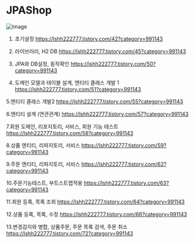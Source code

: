 # JPAShop
![image](https://user-images.githubusercontent.com/87368059/177031435-d8bc15ca-e7e6-48df-a125-c049407d6f7c.png)



1. 초기설정
https://lshh222777.tistory.com/42?category=991143

2. 라이브러리, H2 DB
https://lshh222777.tistory.com/45?category=991143

3. JPA와 DB설정, 동작확인
https://lshh222777.tistory.com/50?category=991143

4. 도메인 모델과 테이블 설계, 엔티티 클래스 개발 1
https://lshh222777.tistory.com/51?category=991143

5.엔티티 클래스 개발2
https://lshh222777.tistory.com/55?category=991143

6.엔티티 설계 (연관관계)
https://lshh222777.tistory.com/57?category=991143

7.회원 도메인, 리포지토리, 서비스, 회원 기능 테스트
https://lshh222777.tistory.com/58?category=991143

8.상품 엔티티, 리파지토리, 서비스
https://lshh222777.tistory.com/59?category=991143

9.주문 엔티티, 리파지토리, 서비스
https://lshh222777.tistory.com/62?category=991143

10.주문기능테스트, 부트스트랩적용
https://lshh222777.tistory.com/63?category=991143

11.회원 등록, 목록 조회
https://lshh222777.tistory.com/64?category=991143

12.상품 등록, 목록, 수정
https://lshh222777.tistory.com/66?category=991143

13.변경감지와 병합, 상품주문, 주문 목록 검색, 주문 취소
https://lshh222777.tistory.com/72?category=991143

